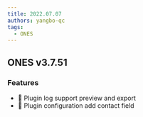 ```yaml
---
title: 2022.07.07
authors: yangbo-qc
tags:
  - ONES
---
```


## ONES v3.7.51

### Features

- 🌟 Plugin log support preview and export
- 🌟 Plugin configuration add contact field
